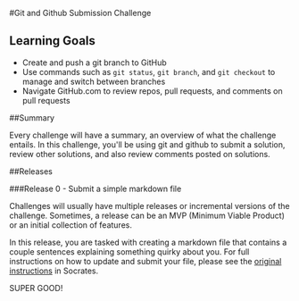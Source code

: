 #Git and Github Submission Challenge

## Learning Goals
* Create and push a git branch to GitHub
* Use commands such as `git status`, `git branch`, and `git checkout` to manage and switch between branches
* Navigate GitHub.com to review repos, pull requests, and comments on pull requests


##Summary

Every challenge will have a summary, an overview of what the challenge entails.  In this challenge, you'll be using git and github to submit a solution, review other solutions, and also review comments posted on solutions.

##Releases

###Release 0 - Submit a simple markdown file

Challenges will usually have multiple releases or incremental versions of the challenge.  Sometimes, a release can be an MVP (Minimum Viable Product) or an initial collection of features.

In this release, you are tasked with creating a markdown file that contains a couple sentences explaining something quirky about you.  For full instructions on how to update and submit your file, please see the [original instructions](https://socrates.devbootcamp.com/challenges/497) in Socrates.

SUPER GOOD!





